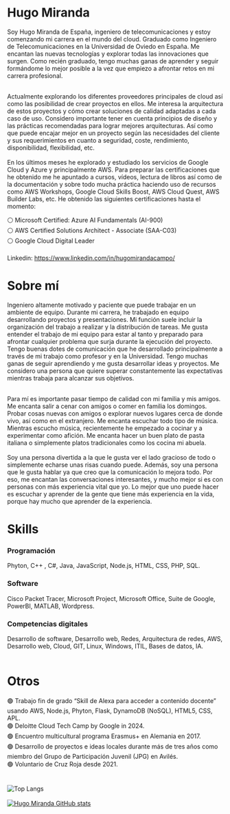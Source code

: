 # Hugo Miranda
Soy Hugo Miranda de España, ingeniero de telecomunicaciones y estoy comenzando mi carrera en el mundo del cloud. Graduado como Ingeniero de Telecomunicaciones en la Universidad de Oviedo en España. Me encantan las nuevas tecnologías y explorar todas las innovaciones que surgen. Como recién graduado, tengo muchas ganas de aprender y seguir formándome lo mejor posible a la vez que empiezo a afrontar retos en mi carrera profesional.  
<br>
  
Actualmente explorando los diferentes proveedores principales de cloud así como las posibilidad de crear proyectos en ellos. Me interesa la arquitectura de estos proyectos y cómo crear soluciones de calidad adaptadas a cada caso de uso. Considero importante tener en cuenta principios de diseño y las prácticas recomendadas para lograr mejores arquitecturas. Así como que puede encajar mejor en un proyecto según las necesidades del cliente y sus requerimientos en cuanto a seguridad, coste, rendimiento, disponibilidad, flexibilidad, etc.    
<br>
En los últimos meses he explorado y estudiado los servicios de Google Cloud y Azure y principalmente AWS. Para preparar las certificaciones que he obtenido me he apuntado a cursos, vídeos, lectura de libros así como de la documentación y sobre todo mucha práctica haciendo uso de recursos como AWS Workshops, Google Cloud Skills Boost, AWS Cloud Quest, AWS Builder Labs, etc. He obtenido las siguientes certificaciones hasta el momento:  

⚪ Microsoft Certified: Azure AI Fundamentals (AI-900)  
⚪ AWS Certified Solutions Architect - Associate (SAA-C03)  
⚪ Google Cloud Digital Leader  
<br>
Linkedin: https://www.linkedin.com/in/hugomirandacampo/
<br>
# Sobre mí
  
Ingeniero altamente motivado y paciente que puede trabajar en un ambiente de equipo. Durante mi carrera, he trabajado en equipo desarrollando proyectos y presentaciones. Mi función suele incluir la organización del trabajo a realizar y la distribución de tareas. Me gusta entender el trabajo de mi equipo para estar al tanto y preparado para afrontar cualquier problema que surja durante la ejecución del proyecto. Tengo buenas dotes de comunicación que he desarrollado principalmente a través de mi trabajo como profesor y en la Universidad. Tengo muchas ganas de seguir aprendiendo y me gusta desarrollar ideas y proyectos. Me considero una persona que quiere superar constantemente las expectativas mientras trabaja para alcanzar sus objetivos.  
<br>
  
Para mí es importante pasar tiempo de calidad con mi familia y mis amigos. Me encanta salir a cenar con amigos o comer en familia los domingos. Probar cosas nuevas con amigos o explorar nuevos lugares cerca de donde vivo, así como en el extranjero. Me encanta escuchar todo tipo de música. Mientras escucho música, recientemente he empezado a cocinar y a experimentar como afición. Me encanta hacer un buen plato de pasta italiana o simplemente platos tradicionales como los cocina mi abuela.
<br>  
Soy una persona divertida a la que le gusta ver el lado gracioso de todo o simplemente echarse unas risas cuando puede. Además, soy una persona que le gusta hablar ya que creo que la comunicación lo mejora todo. Por eso, me encantan las conversaciones interesantes, y mucho mejor si es con personas con más experiencia vital que yo. Lo mejor que uno puede hacer es escuchar y aprender de la gente que tiene más experiencia en la vida, porque hay mucho que aprender de la experiencia.
<br>  
# Skills
### Programación  
Phyton, C++ , C#, Java, JavaScript, Node.js, HTML, CSS, PHP, SQL.
  
### Software  
Cisco Packet Tracer, Microsoft Project, Microsoft Office, Suite de Google, PowerBI, MATLAB, Wordpress.
  
### Competencias digitales  
Desarrollo de software, Desarrollo web, Redes, Arquitectura de redes, AWS, Desarrollo web, Cloud, GIT, Linux, Windows, ITIL, Bases de datos, IA.  
<br>  
# Otros

🟢 Trabajo fin de grado “Skill de Alexa para acceder a contenido docente” usando AWS, Node.js, Phyton, Flask, DynamoDB (NoSQL), HTML5, CSS, APL.  
🟢 Deloitte Cloud Tech Camp by Google in 2024.  
🟢 Encuentro multicultural programa Erasmus+ en Alemania en 2017.  
🟢 Desarrollo de proyectos e ideas locales durante más de tres años como miembro del Grupo de Participación Juvenil (JPG) en Avilés.  
🟢 Voluntario de Cruz Roja desde 2021.  
<br><br>
  ![Top Langs](https://github-readme-stats.vercel.app/api/top-langs/?username=hmc437&hide_progress=true)  
<br>
  [![Hugo Miranda GitHub stats](https://github-readme-stats.vercel.app/api?username=hmc437)](https://github.com/hmc437/github-readme-stats)
